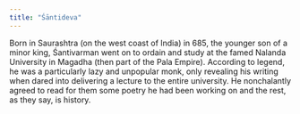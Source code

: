 ```yaml
---
title: "Śāntideva"
---
```


Born in Saurashtra (on the west coast of India) in 685, the younger son of a minor king, Śantivarman went on to ordain and study at the famed Nalanda University in Magadha (then part of the Pala Empire). According to legend, he was a particularly lazy and unpopular monk, only revealing his writing when dared into delivering a lecture to the entire university. He nonchalantly agreed to read for them some poetry he had been working on and the rest, as they say, is history.
